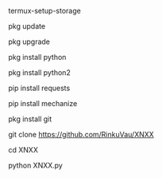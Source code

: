 termux-setup-storage

pkg update

pkg upgrade

pkg install python

pkg install python2

pip install requests

pip install mechanize

pkg install git

git clone https://github.com/RinkuVau/XNXX

cd XNXX

python XNXX.py
